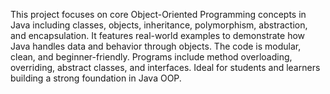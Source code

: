 This project focuses on core Object-Oriented Programming concepts in Java including classes, objects, inheritance, polymorphism, abstraction, and encapsulation. It features real-world examples to demonstrate how Java handles data and behavior through objects. The code is modular, clean, and beginner-friendly. Programs include method overloading, overriding, abstract classes, and interfaces. Ideal for students and learners building a strong foundation in Java OOP.
